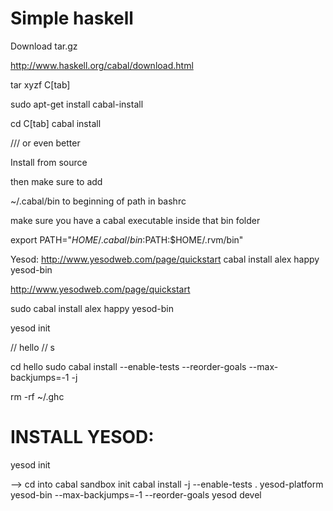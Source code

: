 # Simple haskell


Download tar.gz

http://www.haskell.org/cabal/download.html

tar xyzf C[tab]

sudo apt-get install cabal-install


cd C[tab]
cabal install



/// or even better

Install from source

then make sure to add 


~/.cabal/bin 
to beginning of path in bashrc


make sure you have a cabal executable inside that bin folder


export PATH="$HOME/.cabal/bin:$PATH:$HOME/.rvm/bin" 




Yesod:
http://www.yesodweb.com/page/quickstart
cabal install alex happy yesod-bin



http://www.yesodweb.com/page/quickstart


sudo cabal install alex happy yesod-bin


yesod init


// hello
// s

cd hello
sudo cabal install --enable-tests --reorder-goals --max-backjumps=-1 -j



rm -rf ~/.ghc

# INSTALL YESOD:

yesod init

--> cd into
cabal sandbox init
cabal install -j --enable-tests . yesod-platform yesod-bin --max-backjumps=-1 --reorder-goals
yesod devel


